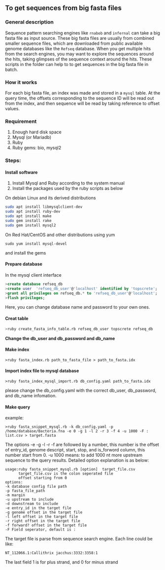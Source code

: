 ## To get sequences from big fasta files
### General description
Sequence pattern searching engines like `rnabob` and `infernal` can take a big fasta file as input source. These big fasta files  are usually from combined smaller sequence files, which are downloaded from public available genome databases like the `Refseq` database. When you get multiple hits from the search engines, you may want to explore the sequences around the hits, taking glimpses of the sequence context around the hits. These scripts in the folder can help to to get sequences in the big fasta file in batch. 

### How it works
For each big fasta file, an index was made and stored in a `mysql` table. At the query time, the offsets corresponding to the sequence ID will be read out from the index, and then sequence will be read by taking reference to offset values.

### Requirement
1. Enough hard disk space
2. Mysql (or Mariadb)
3. Ruby
4. Ruby gems: bio, mysql2

### Steps:
#### Install software
1. Install Mysql and Ruby according to the system manual
2. Install the packages used by the ruby scripts as below

On debian Linux and its derived distributions
```bash
sudo apt install libmysqlclient-dev
sudo apt install ruby-dev
sudo apt install make
sudo gem install rake
sudo gem install mysql2
```
On Red Hat/CentOS and other distributions using yum
```
sudo yum install mysql-devel
```
and install the gems

#### Prepare database
In the mysql client interface
```sql
>create database refseq_db
>create user  'refseq_db_user'@'localhost' identified by 'topscrete';
>grant all privileges on refseq_db.* to 'refseq_db_user'@'localhost';
>flush privileges;
```
Here, you can change database name and password to your own ones.

#### Creat table
```bash
>ruby create_fasta_info_table.rb refseq_db_user topscrete refseq_db
```
**Change the db_user and db_password and db_name**

#### Make index
```
>ruby fasta_index.rb path_to_fasta_file > path_to_fasta.idx
```

#### Import index file to mysql database
```
>ruby fasta_index_mysql_import.rb db_config.yaml path_to_fasta.idx
```
please change the db_config.yaml with the correct db_user, db_password, and db_name infomation.

#### Make query
example:
```
>ruby fasta_snippet_mysql.rb -k db_config.yaml -p /home/database/Bacteria.fna -e 0 -g 1 -l 2 -r 3 -f 4 -u 1000 -F : list.csv > target.fasta
```
The options -e -g -l -r -f are followed by a number, this number is the offset of entry_id, genome descript, start, stop, and is_forword column, this number start from 0. 
-u 1000 means: to add 1000 nt more upstream sequence to the query results.
Detailed option explanation is as below:

```
usage:ruby fasta_snippet_mysql.rb [option]  target_file.csv
      target_file.csv is the colon seperated file
      offset starting from 0
options:
-k database config file path
-p fasta_file_path
-m margin
-u upstream to include
-d downstream to include
-e entry_id in the target file
-g genome offset in the target file
-l left offset in the target file
-r right offset in the target file
-f forward? offset in the target file
-F Field seperator, default is :
```

The target file is parse from sequence search engine. Each line could be like:
```
NT_112066.1:Callithrix jacchus:3332:3358:1
```
The last field 1 is for plus strand, and 0 for minus strand
